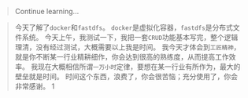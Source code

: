 > Continue learning...

> 今天了解了`docker`和`fastdfs`。
> `docker`是虚拟化容器，`fastdfs`是分布式文件系统。
> 今天上午，我测试一下，我把一套`CRUD`功能基本写完，整个逻辑理清，没有经过测试，大概需要以上我是时间。
> 我今天才体会到`工匠精神`，就是你不断某一行业精耕细作，你会达到很高的熟练度，从而提高工作效率。
> 我现在大概相信所谓`一万小时`定律，要想在某一行业有所作为，最大的壁垒就是时间。
> 时间这个东西，浪费了，你会很苦恼；充分使用了，你会非常感谢。
> 1